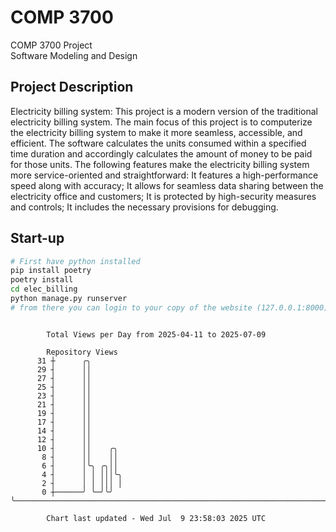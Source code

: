 # COMP 3700
COMP 3700 Project  
Software Modeling and Design
## Project Description
Electricity billing system: This project is a modern version of the traditional electricity billing system. The main focus of this project is to computerize the electricity billing system to make it more seamless, accessible, and efficient. The software calculates the units consumed within a specified time duration and accordingly calculates the amount of money to be paid for those units. The following features make the electricity billing system more service-oriented and straightforward: It features a high-performance speed along with accuracy; It allows for seamless data sharing between the electricity office and customers; It is protected by high-security measures and controls; It includes the necessary provisions for debugging.

## Start-up
```bash
# First have python installed
pip install poetry
poetry install
cd elec_billing
python manage.py runserver
# from there you can login to your copy of the website (127.0.0.1:8000), default creds are admin/admin
```

```

        Total Views per Day from 2025-04-11 to 2025-07-09

        Repository Views
      31 ┼      ╭╮
      29 ┤      ││
      27 ┤      ││
      25 ┤      ││
      23 ┤      ││
      21 ┤      ││
      19 ┤      ││
      17 ┤      ││
      14 ┤      ││
      12 ┤      ││
      10 ┤      ││    ╭╮
       8 ┤      ││    ││
       6 ┤      │╰╮ ╭╮││
       4 ┤      │ │ │││╰╮
       2 ┤      │ │ │││ │
       0 ┼──────╯ ╰─╯╰╯ ╰──────────────────────────────────────────────────────────────────────────

        Chart last updated - Wed Jul  9 23:58:03 2025 UTC
        
```
